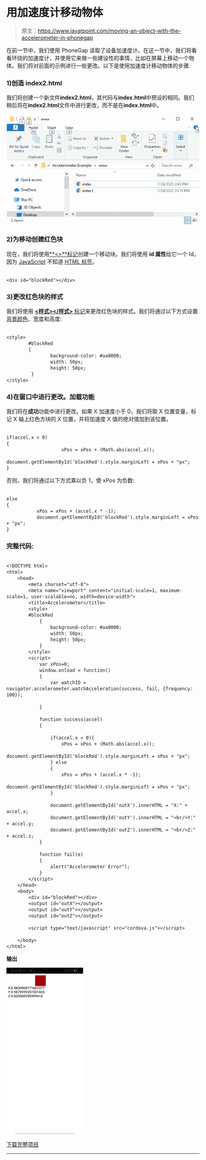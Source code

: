 # 用加速度计移动物体

> 原文：<https://www.javatpoint.com/moving-an-object-with-the-accelerometer-in-phonegap>

在前一节中，我们使用 PhoneGap 读取了设备加速度计。在这一节中，我们将看看环绕的加速度计，并使用它来做一些建设性的事情，比如在屏幕上移动一个物体。我们将对前面的示例进行一些更改。以下是使用加速度计移动物体的步骤:

### 1)创造 index2.html

我们将创建一个新文件**index2.html**，其代码与**index.html**中预设的相同。我们稍后将在**index2.html**文件中进行更改，而不是在**index.html**中。

![Moving an object with the accelerometer](img/2c1e5ffbdb658404508ce88ada1f8be1.png)

### 2)为移动创建红色块

现在，我们将使用[**<></div>**标记](https://www.javatpoint.com/html-div-tag)创建一个移动块。我们将使用 **id 属性**给它一个 Id，因为 [JavaScript](https://www.javatpoint.com/javascript-tutorial) 不知道 [HTML 标签](https://www.javatpoint.com/html-tags)。

```

<div id="blockRed"></div>

```

### 3)更改红色块的样式

我们将使用 [**<样式></样式>** 标记](https://www.javatpoint.com/html-style)来更改红色块的样式。我们将通过以下方式设置[背景颜色](https://www.javatpoint.com/html-background-color)、宽度和高度:

```

<style>
        #blockRed
        {
                background-color: #aa0000;
                width: 50px;
                height: 50px;
         }
</style>

```

### 4)在窗口中进行更改。加载功能

我们将在**成功**功能中进行更改。如果 X 加速度小于 0，我们将取 X 位置变量，标记 X 轴上红色方块的 X 位置，并将加速度 X 值的绝对值加到该位置。

```

if(accel.x < 0)
{
                    xPos = xPos + (Math.abs(accel.x));
                    document.getElementById('blockRed').style.marginLeft = xPos + "px";
}

```

否则，我们将通过以下方式乘以负 1，使 xPos 为负数:

```

else
{
           xPos = xPos + (accel.x * -1);
           document.getElementById('blockRed').style.marginLeft = xPos + "px";
} 

```

### 完整代码:

```

<!DOCTYPE html>
<html>
    <head>
        <meta charset="utf-8">
        <meta name="viewport" content="initial-scale=1, maximum-scale=1, user-scalable=no, width=device-width">
        <title>Accelerometer</title>
        <style>
        #blockRed
            {
                background-color: #aa0000;
                width: 50px;
                height: 50px;
            }
        </style>
        <script>
            var xPos=0;
            window.onload = function()
            {
                var watchID = navigator.accelerometer.watchAcceleration(success, fail, {frequency: 100});

            }

            function success(accel)
            {   

                if(accel.x < 0){
                    xPos = xPos + (Math.abs(accel.x));
                    document.getElementById('blockRed').style.marginLeft = xPos + "px";
                } else
                {
                    xPos = xPos + (accel.x * -1);
                    document.getElementById('blockRed').style.marginLeft = xPos + "px";
                }

                document.getElementById('outX').innerHTML = "X:" + accel.x;
                document.getElementById('outY').innerHTML = "<br/>Y:" + accel.y;
                document.getElementById('outZ').innerHTML = "<br/>Z:" + accel.z;
            }

            function fail(e)
            {
                alert("Accelerometer Error");
            }
        </script>
    </head>
    <body>
        <div id="blockRed"></div>
        <output id="outX"></output>
        <output id="outY"></output>
        <output id="outZ"></output>

        <script type="text/javascript" src="cordova.js"></script>

    </body>
</html> 

```

**输出**

![Moving an object with the accelerometer](img/d99b0242e2ba8c52c05c79857ff24006.png)

[下载完整项目](https://static.javatpoint.com/tutorial/phonegap/download/AccelerometerExample.zip)

* * *